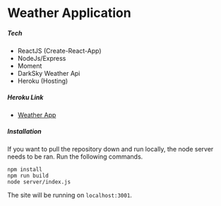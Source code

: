 # Weather Application


##### Tech
  - ReactJS (Create-React-App)
  - NodeJs/Express
  - Moment
  - DarkSky Weather Api
  - Heroku (Hosting)

##### Heroku Link
 - [Weather App](http://www.dallas-weather.herokuapp.com)

##### Installation
If you want to pull the repository down and run locally, the node server needs to be ran. Run the following commands.
```
npm install
npm run build
node server/index.js
```
The site will be running on `localhost:3001`.

